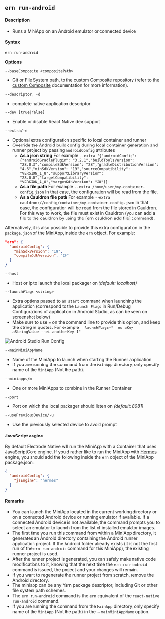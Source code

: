 ## `ern run-android`

#### Description

- Runs a MiniApp on an Android emulator or connected device

#### Syntax

`ern run-android`

**Options**

`--baseComposite <compositePath>`

- Git or File System path, to the custom Composite repository (refer to the [custom Composite] documentation for more information).

`--descriptor, -d`

- complete native application descriptor

`--dev [true|false]`

- Enable or disable React Native dev support

`--extra/-e`

- Optional extra configuration specific to local container and runner
- Override the Android build config during local container generation and runner project by passing `androidConfig` attributes
  - **As a json string**
    For example `--extra '{"androidConfig": {"androidGradlePlugin": "3.2.1","buildToolsVersion": "28.0.3","compileSdkVersion": "28","gradleDistributionVersion": "4.6","minSdkVersion": "19","sourceCompatibility": "VERSION_1_8","supportLibraryVersion": "28.0.0","targetCompatibility": "VERSION_1_8","targetSdkVersion": "28"}}'`
  - **As a file path**
    For example `--extra /home/user/my-container-config.json`
    In that case, the configuration will be read from the file.
  - **As a Cauldron file path**
    For example `--extra cauldron://config/container/my-container-config.json`
    In that case, the configuration will be read from the file stored in Cauldron.
    For this way to work, the file must exist in Cauldron (you can add a file to the cauldron by using the [ern cauldron add file] command).

Alternatively, it is also possible to provide this extra configuration in the `package.json` of the MiniApp, inside the `ern` object. For example:

```json
"ern": {
  "androidConfig": {
    "minSdkVersion": "19",
    "compileSdkVersion": "28"
  }
}
```

`--host`

- Host or ip to launch the local packager on _(default: localhost)_

`--launchFlags <string>`

- Extra options passed to `am start` command when launching the application (correspond to the `Launch Flags` in Run/Debug Configurations of application in Android Studio, as can be seen on screenshot below)
- Make sure to use `=` on the command line to provide this option, and keep the string in quotes. For example `--launchFlags="--es aKey aStringValue --ei anotherKey 1"`

![Android Studio Run Config](../images/android-studio-run-config.png)

`--mainMiniAppName`

- Name of the MiniApp to launch when starting the Runner application
- If you are running the command from the `MainApp` directory, only specify name of the `MiniApp` (Not the path).

`--miniapps/m`

- One or more MiniApps to combine in the Runner Container

`--port`

- Port on which the local packager should listen on _(default: 8081)_

`--usePreviousDevice/-u`

- Use the previously selected device to avoid prompt

#### JavaScript engine

By default Electrode Native will run the MiniApp with a Container that uses JavaScriptCore engine. If you'd rather like to run the MiniApp with [Hermes](https://hermesengine.dev) engine, you should add the following inside the `ern` object of the MiniApp package.json :

```json
{
  "androidConfig": {
    "jsEngine": "hermes"
  }
}
```

#### Remarks

- You can launch the MiniApp located in the current working directory or on a connected Android device or running emulator if available. If a connected Android device is not available, the command prompts you to select an emulator to launch from the list of installed emulator images.
- The first time you run this command from within a MiniApp directory, it generates an Android directory containing the Android runner application project. If the Android folder already exists (it is not the first run of the `ern run-android` command for this MiniApp), the existing runner project is used.
- After the runner project is generated, you can safely make native code modifications to it, knowing that the next time the `ern run-android` command is issued, the project and your changes will remain.
- If you want to regenerate the runner project from scratch, remove the Android directory.
- The miniapp can be any Yarn package descriptor, including Git or other file system path schemes.
- The `ern run-android` command is the `ern` equivalent of the `react-native run-android` command.
- If you are running the command from the `MainApp` directory, only specify name of the `MiniApp` (Not the path) in the `--mainMiniAppName` option.

[custom composite]: ./platform-parts/composite/index.md
